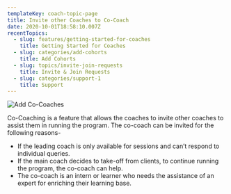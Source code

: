```yaml
---
templateKey: coach-topic-page
title: Invite other Coaches to Co-Coach
date: 2020-10-01T18:58:10.007Z
recentTopics:
  - slug: features/getting-started-for-coaches
    title: Getting Started for Coaches
  - slug: categories/add-cohorts
    title: Add Cohorts
  - slug: topics/invite-join-requests
    title: Invite & Join Requests
  - slug: categories/support-1
    title: Support
---
```

![Add Co-Coaches](/img/add-co-coaches.png "Add Co-Coaches")

Co-Coaching is a feature that allows the coaches to invite other coaches to assist them in running the program. The co-coach can be invited for the following reasons-

* If the leading coach is only available for sessions and can’t respond to individual queries.
* If the main coach decides to take-off from clients, to continue running the program, the co-coach can help.
* The co-coach is an intern or learner who needs the assistance of an expert for enriching their learning base.

